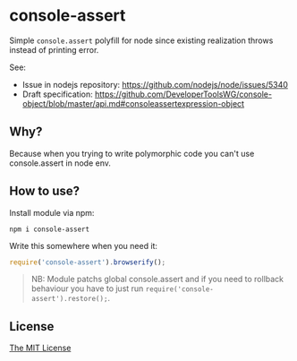 # console-assert

Simple `console.assert` polyfill for node since existing realization throws instead of printing error.

See:
- Issue in nodejs repository: https://github.com/nodejs/node/issues/5340
- Draft specification: https://github.com/DeveloperToolsWG/console-object/blob/master/api.md#consoleassertexpression-object

## Why?

Because when you trying to write polymorphic code you can't use console.assert in node env.

## How to use?

Install module via npm:
```
npm i console-assert
```

Write this somewhere when you need it:
```js
require('console-assert').browserify();
```

> NB: Module patchs global console.assert and if you need to rollback behaviour
you have to just run `require('console-assert').restore();`.

## License

[The MIT License](http://qfox.mit-license.org/)
